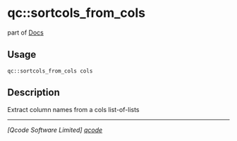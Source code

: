 qc::sortcols_from_cols
======================

part of [Docs](../index.md)

Usage
-----
`qc::sortcols_from_cols cols`

Description
-----------
Extract column names from a cols list-of-lists

----------------------------------
*[Qcode Software Limited] [qcode]*

[qcode]: http://www.qcode.co.uk "Qcode Software"